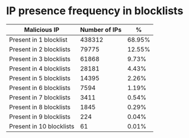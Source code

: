 # IP presence frequency in blocklists
| Malicious IP | Number of IPs | % |
|----|----|----|
| Present in 1 blocklist | 438312 | 68.95% |
| Present in 2 blocklists | 79775 | 12.55% |
| Present in 3 blocklists | 61868 | 9.73% |
| Present in 4 blocklists | 28181 | 4.43% |
| Present in 5 blocklists | 14395 | 2.26% |
| Present in 6 blocklists | 7594 | 1.19% |
| Present in 7 blocklists | 3411 | 0.54% |
| Present in 8 blocklists | 1845 | 0.29% |
| Present in 9 blocklists | 224 | 0.04% |
| Present in 10 blocklists | 61 | 0.01% |
